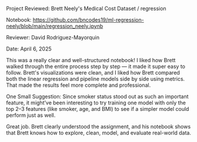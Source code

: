 Project Reviewed: Brett Neely's Medical Cost Dataset / regression

Notebook: https://github.com/bncodes19/ml-regression-neely/blob/main/regression_neely.ipynb

Reviewer: David Rodriguez-Mayorquin

Date: April 6, 2025


This was a really clear and well-structured notebook! I liked how Brett walked through the entire process step by step — it made it super easy to follow. Brett's visualizations were clean, and I liked how Brett compared both the linear regression and pipeline models side by side using metrics. That made the results feel more complete and professional.

One Small Suggestion:
Since smoker status stood out as such an important feature, it might’ve been interesting to try training one model with only the top 2–3 features (like smoker, age, and BMI) to see if a simpler model could perform just as well. 

Great job. Brett clearly understood the assignment, and his notebook shows that Brett knows how to explore, clean, model, and evaluate real-world data. 
